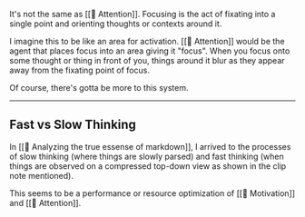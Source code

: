 It's not the same as [[🧩 Attention]]. Focusing is the act of fixating into a single point and orienting thoughts or contexts around it.

I imagine this to be like an area for activation. [[🧩 Attention]] would be the agent that places focus into an area giving it "focus". When you focus onto some thought or thing in front of you, things around it blur as they appear away from the fixating point of focus.

Of course, there's gotta be more to this system.

---

## Fast vs Slow Thinking

In [[📎 Analyzing the true essense of markdown]], I arrived to the processes of slow thinking (where things are slowly parsed) and fast thinking (when things are observed on a compressed top-down view as shown in the clip note mentioned).

This seems to be a performance or resource optimization of [[🧩 Motivation]] and [[🧩 Attention]].